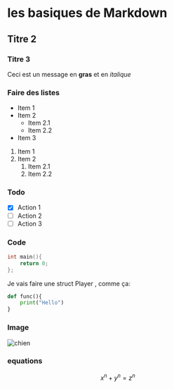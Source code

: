 # les basiques de Markdown

## Titre 2

### Titre 3

Ceci est un message en **gras** et en *italique*

### Faire des listes

- Item 1
- Item 2
    - Item 2.1
    - Item 2.2
- Item 3

1. Item 1
2. Item 2
   1. Item 2.1
   2. Item 2.2

### Todo
- [X] Action 1
- [ ] Action 2
- [ ] Action 3

### Code
```c
int main(){
    return 0;
};
```

Je vais faire une struct Player , comme ça:

``` python
def func(){
    print("Hello")
}
```

### Image
![chien](https://picsum.photos/id/237/200/300)


### equations

$$ x^n + y^n = z^n $$




